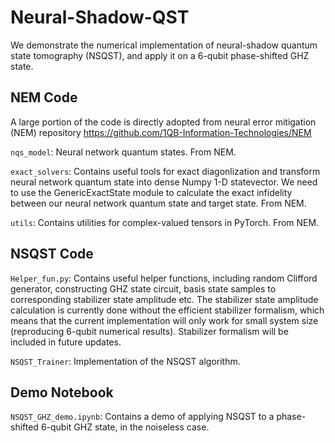# Neural-Shadow-QST
We demonstrate the numerical implementation of neural-shadow quantum state tomography (NSQST), and apply it on a 6-qubit phase-shifted GHZ state.

## NEM Code
A large portion of the code is directly adopted from neural error mitigation (NEM) repository https://github.com/1QB-Information-Technologies/NEM

`nqs_model`: Neural network quantum states. From NEM.

`exact_solvers`: Contains useful tools for exact diagonlization and transform neural network quantum state into dense Numpy 1-D statevector. We need to use the GenericExactState module to calculate the exact infidelity between our neural network quantum state and target state. From NEM.

`utils`: Contains utilities for complex-valued tensors in PyTorch. From NEM. 

## NSQST Code

`Helper_fun.py`: Contains useful helper functions, including random Clifford generator, constructing GHZ state circuit, basis state samples to corresponding stabilizer state amplitude etc. The stabilizer state amplitude calculation is currently done without the efficient stabilizer formalism, which means that the current implementation will only work for small system size (reproducing 6-qubit numerical results). Stabilizer formalism will be included in future updates. 

`NSQST_Trainer`: Implementation of the NSQST algorithm.

## Demo Notebook

`NSQST_GHZ_demo.ipynb`: Contains a demo of applying NSQST to a phase-shifted 6-qubit GHZ state, in the noiseless case.
